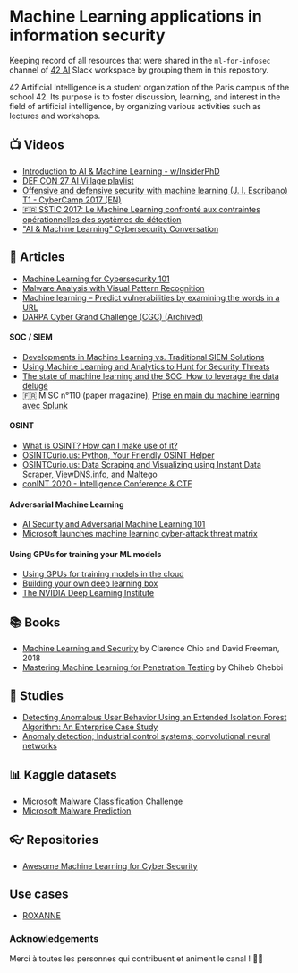 # Machine Learning applications in information security

Keeping record of all resources that were shared in the `ml-for-infosec` channel of [42 AI](https://www.42ai.fr/) Slack workspace by grouping them in this repository.

42 Artificial Intelligence is a student organization of the Paris campus of the school 42. Its purpose is to foster discussion, learning, and interest in the field of artificial intelligence, by organizing various activities such as lectures and workshops.

## :tv: Videos

- [Introduction to AI & Machine Learning - w/InsiderPhD](https://youtu.be/KPqx0t1uup8)
- [DEF CON 27 AI Village playlist](https://www.youtube.com/playlist?list=PL9fPq3eQfaaBy_EIgmLzo45NLo9o9dAHZ)
- [Offensive and defensive security with machine learning (J. I. Escribano) T1 - CyberCamp 2017 (EN)](https://youtu.be/JYPHbs8CDPM)
- [:fr: SSTIC 2017: Le Machine Learning confronté aux contraintes opérationnelles des systèmes de détection](https://www.sstic.org/2017/presentation/le_machine_learning_confront_aux_contraintes_oprationnelles_des_systmes_de_dtection/)
- ["AI & Machine Learning" Cybersecurity Conversation](https://youtu.be/ywEBc9c4vog)

## :page_with_curl: Articles

- [Machine Learning for Cybersecurity 101](https://towardsdatascience.com/machine-learning-for-cybersecurity-101-7822b802790b)
- [Malware Analysis with Visual Pattern Recognition](https://towardsdatascience.com/malware-analysis-with-visual-pattern-recognition-5a4d087c9d26)
- [Machine learning – Predict vulnerabilities by examining the words in a URL](http://offensiveai.com/machine-learning-predict-vulnerabilities-by-examining-the-words-in-a-url/)
- [DARPA Cyber Grand Challenge (CGC) (Archived)](https://www.darpa.mil/program/cyber-grand-challenge)

#### SOC / SIEM

- [Developments in Machine Learning vs. Traditional SIEM Solutions](https://resources.infosecinstitute.com/developments-in-machine-learning-vs-traditional-siem-solutions/)
- [Using Machine Learning and Analytics to Hunt for Security Threats](https://fr.slideshare.net/Splunk/using-machine-learning-and-analytics-to-hunt-for-security-threats-webinar)
- [The state of machine learning and the SOC: How to leverage the data deluge](https://techbeacon.com/security/state-machine-learning-soc-how-leverage-data-deluge)
- :fr: MISC n°110 (paper magazine), [Prise en main du machine learning avec Splunk](https://www.miscmag.com/misc-n110-references-de-larticle-prise-en-main-du-machine-learning-avec-splunk/)

#### OSINT

- [What is OSINT? How can I make use of it?](https://securitytrails.com/blog/what-is-osint-how-can-i-make-use-of-it)
- [OSINTCurio.us: Python, Your Friendly OSINT Helper](https://osintcurio.us/2018/12/25/python-your-friendly-osint-helper/)
- [OSINTCurio.us: Data Scraping and Visualizing using Instant Data Scraper, ViewDNS.info, and Maltego](https://osintcurio.us/2020/04/15/data-scraping-and-visualizing-using-instant-data-scraper-viewdns-info-and-maltego/)
- [conINT 2020 - Intelligence Conference & CTF](https://www.youtube.com/channel/UCBtSOceclpKcvunVNw82tFQ/)

#### Adversarial Machine Learning

- [AI Security and Adversarial Machine Learning 101](https://towardsdatascience.com/ai-and-ml-security-101-6af8026675ff)
- [Microsoft launches machine learning cyber-attack threat matrix](https://portswigger.net/daily-swig/microsoft-launches-machine-learning-cyber-attack-threat-matrix)

#### Using GPUs for training your ML models

- [Using GPUs for training models in the cloud](https://cloud.google.com/ai-platform/training/docs/using-gpus?hl=en)
- [Building your own deep learning box](https://towardsdatascience.com/building-your-own-deep-learning-box-47b918aea1eb)
- [The NVIDIA Deep Learning Institute](https://www.nvidia.com/en-us/deep-learning-ai/education/)

## :books: Books

- [Machine Learning and Security](https://www.oreilly.com/library/view/machine-learning-and/9781491979891/) by Clarence Chio and David Freeman, 2018
- [Mastering Machine Learning for Penetration Testing](https://www.packtpub.com/product/mastering-machine-learning-for-penetration-testing/9781788997409) by Chiheb Chebbi

## :microscope: Studies

- [Detecting Anomalous User Behavior Using an Extended Isolation Forest Algorithm: An Enterprise Case Study](https://arxiv.org/abs/1609.06676)
- [Anomaly detection; Industrial control systems; convolutional neural networks](https://arxiv.org/abs/1806.08110v1)

## :bar_chart: Kaggle datasets

- [Microsoft Malware Classification Challenge](https://www.kaggle.com/c/malware-classification)
- [Microsoft Malware Prediction](https://www.kaggle.com/c/microsoft-malware-prediction)

## :eyeglasses: Repositories

- [Awesome Machine Learning for Cyber Security](https://github.com/jivoi/awesome-ml-for-cybersecurity)

## Use cases

- [ROXANNE](https://roxanne-euproject.org/project)

### Acknowledgements

Merci à toutes les personnes qui contribuent et animent le canal ! :robot::blue_heart:
